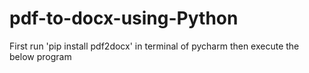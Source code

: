 # pdf-to-docx-using-Python
First run 'pip install pdf2docx' in terminal of pycharm then execute the below program
